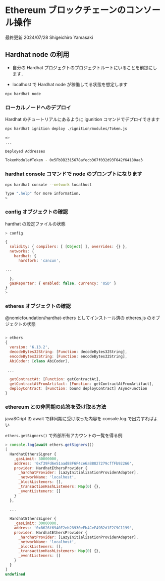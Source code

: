 # Ethereum ブロックチェーンのコンソール操作

最終更新 2024/07/28 Shigeichiro Yamasaki

## Hardhat node の利用

* 自分の Hardhat プロジェクトのプロジェクトルートにいることを前提にします．

* localhost で Hardhat node が稼働してる状態を想定します

```bash
npx hardhat node
```

### ローカルノードへのデプロイ

Hardhat のチュートリアルにあるように igunition コマンドでデプロイできます

```bash
npx hardhat ignition deploy ./ignition/modules/Token.js

=>
...

Deployed Addresses

TokenModule#Token - 0x5FbDB2315678afecb367f032d93F642f64180aa3
```

### hardhat console コマンドで node のプロンプトになります

```bash
npx hardhat console --network localhost 

Type ".help" for more information.
>

```

### config オブジェクトの確認

hardhat の設定ファイルの状態

```js
> config

{
  solidity: { compilers: [ [Object] ], overrides: {} },
  networks: {
    hardhat: {
      hardfork: 'cancun',

...

  },
  gasReporter: { enabled: false, currency: 'USD' }
}
> 
```

### etheres オブジェクトの確認

@nomicfoundation/hardhat-ethers としてインストール済の etheres.js のオブジェクトの状態

```js

> ethers
{
  version: '6.13.2',
  decodeBytes32String: [Function: decodeBytes32String],
  encodeBytes32String: [Function: encodeBytes32String],
  AbiCoder: [class AbiCoder],
 
 ...

  getContractAt: [Function: getContractAt],
  getContractAtFromArtifact: [Function: getContractAtFromArtifact],
  deployContract: [Function: bound deployContract] AsyncFunction
}

```

### ethereum との非同期の応答を受け取る方法

javaSCript の await で非同期に受け取った内容を console.log で出力すればよい

`ethers.getSigners()` で外部所有アカウントの一覧を得る例

```js
> console.log(await ethers.getSigners())
[
  HardhatEthersSigner {
    _gasLimit: 30000000,
    address: '0xf39Fd6e51aad88F6F4ce6aB8827279cffFb92266',
    provider: HardhatEthersProvider {
      _hardhatProvider: [LazyInitializationProviderAdapter],
      _networkName: 'localhost',
      _blockListeners: [],
      _transactionHashListeners: Map(0) {},
      _eventListeners: []
    }
  },

  ...
  
  HardhatEthersSigner {
    _gasLimit: 30000000,
    address: '0x8626f6940E2eb28930eFb4CeF49B2d1F2C9C1199',
    provider: HardhatEthersProvider {
      _hardhatProvider: [LazyInitializationProviderAdapter],
      _networkName: 'localhost',
      _blockListeners: [],
      _transactionHashListeners: Map(0) {},
      _eventListeners: []
    }
  }
]
undefined
```

